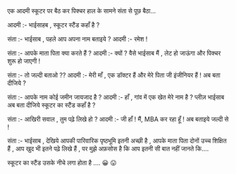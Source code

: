 एक आदमी स्कूटर पर बैठ कर पिक्चर हाल के सामने
संता से पूछ बैठा…

आदमी :- भाईसाहब , स्कूटर स्टैंड कहाँ है ?

संता :- भाईसाब , पहले आप अपना नाम बताइये ?
आदमी :- रमेश !

संता :- आपके माता पिता क्या करते हैं ?
आदमी :- क्यों ? वैसे भाईसाब मैं , लेट हो जाऊंगा और पिक्चर शुरू हो जाएगी !

संता :- तो जल्दी बताओ ??
आदमी :- मेरी माँ , एक डॉक्टर हैं और मेरे पिता जी इंजीनियर हैं ! अब बता दीजिये ?

संता :- आपके नाम कोई जमीन जायजाद है ?
आदमी :- हाँ , गांव में एक खेत मेरे नाम है ? प्लीज़ भाईसाब अब बता दीजिये स्कूटर का स्टैंड कहाँ है ?

संता :- आखिरी सवाल , तुम पढ़े लिखे हो ?
आदमी :- जी हाँ ! मैं, MBA कर रहा हूँ ! अब बताइये जल्दी से !

संता :- भाईसाब , देखिये आपकी पारिवारिक पृष्ठभूमि इतनी अच्छी है ,
आपके माता पिता दोनों उच्च शिक्षित हैं ,
आप खुद भी इतने पढ़े लिखे हैं ,
पर मुझे अफ़सोस है कि आप इतनी सी बात नहीं जानते कि….

स्कूटर का स्टैंड उसके नीचे लगा होता है …. 😀 😛